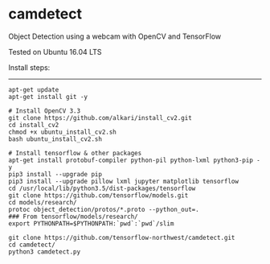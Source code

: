 # camdetect
Object Detection using a webcam with OpenCV and TensorFlow

Tested on Ubuntu 16.04 LTS

Install steps:
_____________

```
apt-get update
apt-get install git -y

# Install OpenCV 3.3
git clone https://github.com/alkari/install_cv2.git
cd install_cv2
chmod +x ubuntu_install_cv2.sh
bash ubuntu_install_cv2.sh

# Install tensorflow & other packages
apt-get install protobuf-compiler python-pil python-lxml python3-pip -y
pip3 install --upgrade pip
pip3 install --upgrade pillow lxml jupyter matplotlib tensorflow
cd /usr/local/lib/python3.5/dist-packages/tensorflow
git clone https://github.com/tensorflow/models.git
cd models/research/
protoc object_detection/protos/*.proto --python_out=.
### From tensorflow/models/research/
export PYTHONPATH=$PYTHONPATH:`pwd`:`pwd`/slim

git clone https://github.com/tensorflow-northwest/camdetect.git
cd camdetect/
python3 camdetect.py
```

